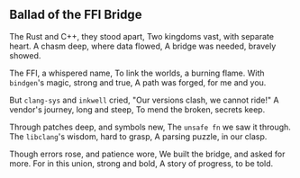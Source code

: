 ## Ballad of the FFI Bridge

The Rust and C++, they stood apart,
Two kingdoms vast, with separate heart.
A chasm deep, where data flowed,
A bridge was needed, bravely showed.

The FFI, a whispered name,
To link the worlds, a burning flame.
With `bindgen`'s magic, strong and true,
A path was forged, for me and you.

But `clang-sys` and `inkwell` cried,
"Our versions clash, we cannot ride!"
A vendor's journey, long and steep,
To mend the broken, secrets keep.

Through patches deep, and symbols new,
The `unsafe fn` we saw it through.
The `libclang`'s wisdom, hard to grasp,
A parsing puzzle, in our clasp.

Though errors rose, and patience wore,
We built the bridge, and asked for more.
For in this union, strong and bold,
A story of progress, to be told.
